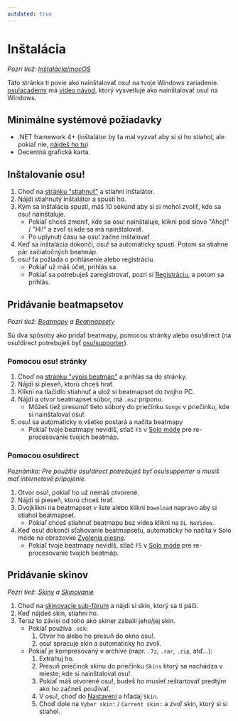 ```yaml
---
outdated: true
---
```


# Inštalácia

*Pozri tiež: [Inštalácia/macOS](/wiki/Installation/macOS)*

Táto stránka ti povie ako nainštalovať osu! na tvoje Windows zariadenie. [osu!academy](/wiki/osu!academy) má [video návod](https://www.youtube.com/watch?list=PLmWVQsxi34bMYwAawZtzuptfMmszUa_tl&v=cz522ZAs5aQ), ktorý vysvetluje ako nainštalovať osu! na Windows.

## Minimálne systémové požiadavky

- .NET framework 4+ (inštalátor by ťa mal vyzvať aby si si ho stiahol, ale pokiaľ nie, [nájdeš ho tu](https://www.microsoft.com/en-us/download/details.aspx?id=48130))
- Decentná grafická karta.

## Inštalovanie osu!

1. Choď na [stránku "stiahnuť"](https://osu.ppy.sh/home/download) a stiahni inštalátor.
2. Nájdi stiahnutý inštalátor a spusti ho.
3. Kým sa inštalácia spustí, máš 10 sekúnd aby si si mohol zvoliť, kde sa osu! nainštaluje.
    - Pokiaľ chceš zmeniť, kde sa osu! nainštaluje, klikni pod slovo "Ahoj!" / "Hi!" a zvoľ si kde sa má nainštalovať.
    - Po uplynutí času sa osu! začne inštalovať
4. Keď sa inštalácia dokončí, osu! sa automaticky spustí. Potom sa stiahne pár začiatočných beatmáp.
5. osu! ťa požiada o prihlásenie alebo registráciu.
    - Pokiaľ už máš účet, prihlás sa.
    - Pokiaľ sa potrebuješ zaregistrovať, pozri si [Registráciu](/wiki/Registration), a potom sa prihlás.

## Pridávanie beatmapsetov

*Pozri tiež: [Beatmapy](/wiki/Beatmaps) a [Beatmapsety](/wiki/Beatmapsets)*

Sú dva spôsoby ako pridať beatmapy, pomocou stránky alebo osu!direct (na osu!direct potrebuješ byť [osu!supporter](/wiki/osu!supporter)).

### Pomocou osu! stránky

1. Choď na [stránku "výpis beatmáp"](https://osu.ppy.sh/beatmapsets) a prihlás sa do stránky.
2. Nájdi si pieseň, ktorú chceš hrať.
3. Klikni na tlačidlo stiahnuť a ulož si beatmapset do tvojho PC.
4. Nájdi a otvor beatmapset súbor, má `.osz` príponu.
    - Môžeš tiež presunúť tieto súbory do priečinku `Songs` v priečinku, kde si nainštaloval osu!.
5. osu! sa automaticky o všetko postará a načíta beatmapy
    - Pokiaľ tvoje beatmapy nevidíš, stlač `F5` v [Solo móde](/wiki/Solo_mode) pre re-procesovanie tvojich beatmáp.

### Pomocou osu!direct

*Poznámka: Pre použitie osu!direct potrebuješ byť osu!supporter a musíš mať internetové pripojenie.*

1. Otvor osu!, pokiaľ ho už nemáš otvorené.
2. Nájdi si pieseň, ktorú chceš hrať.
3. Dvojklikni na beatmapset v liste alebo klikni `Download` napravo aby si stiahol beatmapset.
    - Pokiaľ chceš stiahnuť beatmapu bez videa klikni na `DL NoVideo`.
4. Keď osu! dokončí sťahovanie beatmapsetu, automaticky ho načíta v Solo móde na obrazovke [Zvolenia piesne](/wiki/Song_Selection).
    - Pokiaľ tvoje beatmapy nevidíš, stlač `F5` v [Solo móde](/wiki/Solo_mode) pre re-procesovanie tvojich beatmáp.

## Pridávanie skinov

*Pozri tiež: [Skiny](/wiki/Skins) a [Skinovanie](/wiki/Skinning)*

1. Choď na [skinovacie sub-fórum](https://osu.ppy.sh/community/forums/15) a nájdi si skin, ktorý sa ti páči.
2. Keď nájdeš skin, stiahni ho.
3. Teraz to závisí od toho ako skiner zabalil jeho/jej skin.
    - Pokiaľ používa `.osk`:
        1. Otvor ho alebo ho presuň do okna osu!.
        2. osu! spracuje skin a automaticky ho zvolí.
    - Pokiaľ je kompresovaný v archíve (napr. `.7z`, `.rar`, `.zip`, atď...):
        1. Extrahuj ho.
        2. Presuň priečinok skinu do priečinku `Skins` ktorý sa nachádza v mieste, kde si nainštaloval osu!.
        3. Pokiaľ máš otvorené osu!, budeš ho musieť reštartovať predtým ako ho začneš používať.
        4. V osu!, choď do [Nastavení](/wiki/Options) a hľadaj `Skin`.
        5. Choď dole na `Vyber skin:` / `Current skin:` a zvoľ skin, ktorý si si stiahol.
